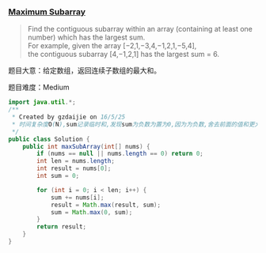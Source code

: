 ### [Maximum Subarray](https://leetcode.com/problems/maximum-subarray/)

> Find the contiguous subarray within an array (containing at least one number) which has the largest sum.<br/>
> For example, given the array [−2,1,−3,4,−1,2,1,−5,4], <br/>
> the contiguous subarray [4,−1,2,1] has the largest sum = 6.

题目大意：给定数组，返回连续子数组的最大和。

题目难度：Medium

```java
import java.util.*;
/**
 * Created by gzdaijie on 16/5/25
 * 时间复杂度O(N),sum记录临时和,发现sum为负数为置为0,因为为负数,舍去前面的值和更大
 */
public class Solution {
    public int maxSubArray(int[] nums) {
        if (nums == null || nums.length == 0) return 0;
        int len = nums.length;
        int result = nums[0];
        int sum = 0;

        for (int i = 0; i < len; i++) {
            sum += nums[i];
            result = Math.max(result, sum);
            sum = Math.max(0, sum);
        }
        return result;
    }
}
```